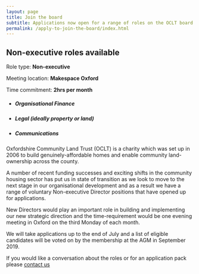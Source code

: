 ```yaml
---
layout: page
title: Join the board
subtitle: Applications now open for a range of roles on the OCLT board
permalink: /apply-to-join-the-board/index.html
---
```


<div class="pullout-box">  
<h2>Non-executive roles available</h2>  
<p>Role type: <b>Non-executive</b></p>  
<p>Meeting location: <b>Makespace Oxford</b></p>  
<p>Time commitment: <b>2hrs per month</b></p>  
<ul>  
<li>  
<h5>Organisational Finance</h5>  
</li>  
<li>  
<h5>Legal (ideally property or land)</h5>  
</li>  
<li>  
<h5>Communications</h5>  
</li>  
</ul>  
</div>

Oxfordshire Community Land Trust (OCLT) is a charity which was set up in 2006 to build genuinely-affordable homes and enable community land-ownership across the county.

A number of recent funding successes and exciting shifts in the community housing sector has put us in state of transition as we look to move to the next stage in our organisational development and as a result we have a range of voluntary Non-executive Director positions that have opened up for applications.

New Directors would play an important role in building and implementing our new strategic direction and the time-requirement would be one evening meeting in Oxford on the third Monday of each month.

We will take applications up to the end of July and a list of eligible candidates will be voted on by the membership at the AGM in September 2019.

If you would like a conversation about the roles or for an application pack please [contact us](https://www.oclt.org.uk/contact/)
